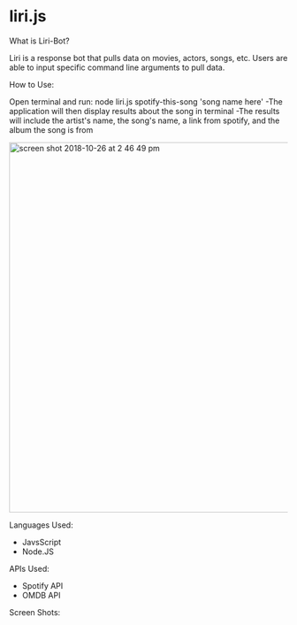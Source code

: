 

# liri.js

What is Liri-Bot? 

Liri is a response bot that pulls data on movies, actors, songs, etc. Users are able to input specific command line arguments to pull data. 

How to Use:

Open terminal and run: node liri.js spotify-this-song 'song name here' 
-The application will then display results about the song in terminal
-The results will include the artist's name, the song's name, a link from spotify, and the album the song is from

<img width="669" alt="screen shot 2018-10-26 at 2 46 49 pm" src="https://user-images.githubusercontent.com/37412308/47586462-4c804d80-d92e-11e8-8219-572b581bbed0.png">

Languages Used: 
- JavsScript 
- Node.JS 

APIs Used: 
- Spotify API 
- OMDB API 

Screen Shots: 



